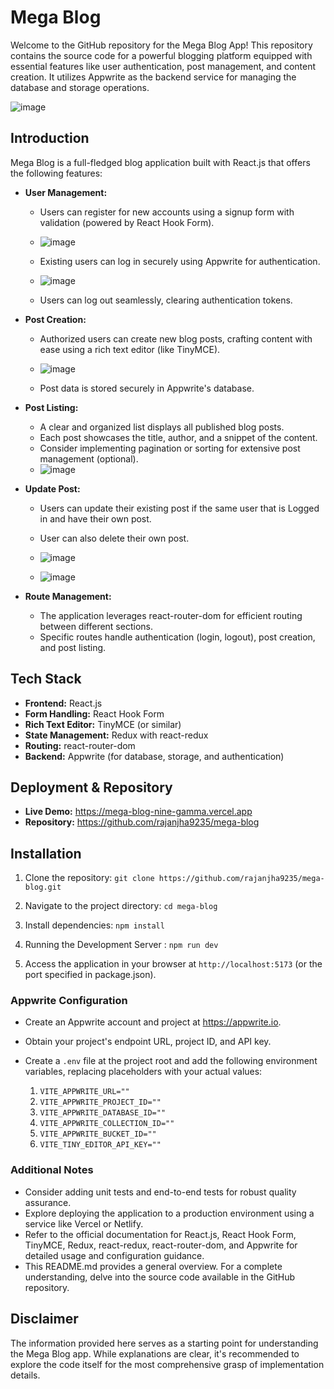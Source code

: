 # Mega Blog
Welcome to the GitHub repository for the Mega Blog App! This repository contains the source code for a powerful blogging platform equipped with essential features like user authentication, post management, and content creation. It utilizes Appwrite as the backend service for managing the database and storage operations.

![image](https://github.com/rajanjha9235/mega-blog/assets/138964806/e27c8a52-05f9-4b5f-a2e5-ea9c1f041fdd)


## Introduction
Mega Blog is a full-fledged blog application built with React.js that offers the following features:

- **User Management:**
  - Users can register for new accounts using a signup form with validation (powered by React Hook Form).
  - ![image](https://github.com/rajanjha9235/mega-blog/assets/138964806/32fdc3b6-9c12-4855-87b0-dc1c78d4148e)

  - Existing users can log in securely using Appwrite for authentication.
  - ![image](https://github.com/rajanjha9235/mega-blog/assets/138964806/2f8f67d4-4e00-4a07-be2b-7ceed5556d12)

  - Users can log out seamlessly, clearing authentication tokens.
- **Post Creation:**
  - Authorized users can create new blog posts, crafting content with ease using a rich text editor (like TinyMCE).
  - ![image](https://github.com/rajanjha9235/mega-blog/assets/138964806/c3fc8adc-4315-4ec4-b795-598c5be67e36)

  - Post data is stored securely in Appwrite's database.
- **Post Listing:**
  - A clear and organized list displays all published blog posts.
  - Each post showcases the title, author, and a snippet of the content.
  - Consider implementing pagination or sorting for extensive post management (optional).
  - ![image](https://github.com/rajanjha9235/mega-blog/assets/138964806/701666b3-f212-4b54-b21d-ffd8dd6fbd2a)
- **Update Post:**
  - Users can update their existing post if the same user that is Logged in and have their own post.
  - User can also delete their own post.
  - ![image](https://github.com/rajanjha9235/mega-blog/assets/138964806/e9c7ed39-f54a-4e4a-95f8-adabaac8f645)

  - ![image](https://github.com/rajanjha9235/mega-blog/assets/138964806/afcee681-670a-4056-a2e1-4a319bb7a86a)

- **Route Management:**
  - The application leverages react-router-dom for efficient routing between different sections.
  - Specific routes handle authentication (login, logout), post creation, and post listing.

## Tech Stack

- **Frontend:** React.js
- **Form Handling:** React Hook Form
- **Rich Text Editor:** TinyMCE (or similar)
- **State Management:** Redux with react-redux
- **Routing:** react-router-dom
- **Backend:** Appwrite (for database, storage, and authentication)

## Deployment & Repository

- **Live Demo:** https://mega-blog-nine-gamma.vercel.app
- **Repository:** https://github.com/rajanjha9235/mega-blog

## Installation

1. Clone the repository: `git clone https://github.com/rajanjha9235/mega-blog.git`

2. Navigate to the project directory: `cd mega-blog`

3. Install dependencies: `npm install`

4. Running the Development Server : `npm run dev`

5. Access the application in your browser at `http://localhost:5173` (or the port specified in package.json).

### Appwrite Configuration

- Create an Appwrite account and project at https://appwrite.io.

- Obtain your project's endpoint URL, project ID, and API key.

- Create a `.env` file at the project root and add the following environment variables, replacing placeholders with your actual values:

  1. `VITE_APPWRITE_URL=""`
  2. `VITE_APPWRITE_PROJECT_ID=""`
  3. `VITE_APPWRITE_DATABASE_ID=""`
  4. `VITE_APPWRITE_COLLECTION_ID=""`
  5. `VITE_APPWRITE_BUCKET_ID=""`
  6. `VITE_TINY_EDITOR_API_KEY=""`

### Additional Notes

- Consider adding unit tests and end-to-end tests for robust quality assurance.
- Explore deploying the application to a production environment using a service like Vercel or Netlify.
- Refer to the official documentation for React.js, React Hook Form, TinyMCE, Redux, react-redux, react-router-dom, and Appwrite for detailed usage and configuration guidance.
- This README.md provides a general overview. For a complete understanding, delve into the source code available in the GitHub repository.

## Disclaimer

The information provided here serves as a starting point for understanding the Mega Blog app. While explanations are clear, it's recommended to explore the code itself for the most comprehensive grasp of implementation details.
